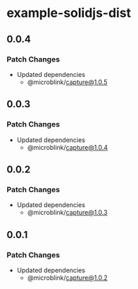 # example-solidjs-dist

## 0.0.4

### Patch Changes

- Updated dependencies
  - @microblink/capture@1.0.5

## 0.0.3

### Patch Changes

- Updated dependencies
  - @microblink/capture@1.0.4

## 0.0.2

### Patch Changes

- Updated dependencies
  - @microblink/capture@1.0.3

## 0.0.1

### Patch Changes

- Updated dependencies
  - @microblink/capture@1.0.2
